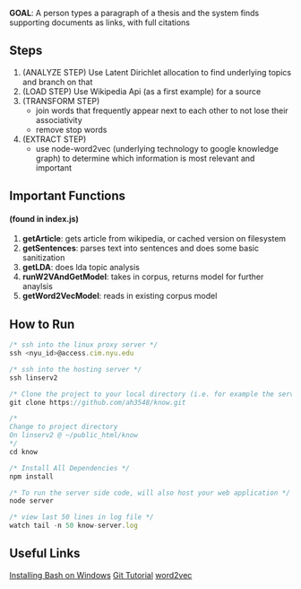 **GOAL**: A person types a paragraph of a thesis and the system finds supporting documents as links, with full citations

## Steps
1. (ANALYZE STEP) Use Latent Dirichlet allocation to find underlying topics and branch on that
1. (LOAD STEP) Use Wikipedia Api (as a first example) for a source
1. (TRANSFORM STEP)
    * join words that frequently appear next to each other to not lose their associativity
    * remove stop words
1. (EXTRACT STEP)
    * use node-word2vec (underlying technology to google knowledge graph) to determine which information is most relevant and important
## Important Functions
#### (found in index.js)
1. **getArticle**: gets article from wikipedia, or cached version on filesystem
1. **getSentences**: parses text into sentences and does some basic sanitization
1. **getLDA**: does lda topic analysis
1. **runW2VAndGetModel**: takes in corpus, returns model for further anaylsis
1. **getWord2VecModel**: reads in existing corpus model

## How to Run
```javascript
/* ssh into the linux proxy server */
ssh <nyu_id>@access.cim.nyu.edu

/* ssh into the hosting server */
ssh linserv2

/* Clone the project to your local directory (i.e. for example the server) */
git clone https://github.com/ah3548/know.git

/* 
Change to project directory
On linserv2 @ ~/public_html/know
*/
cd know

/* Install All Dependencies */
npm install

/* To run the server side code, will also host your web application */
node server 

/* view last 50 lines in log file */
watch tail -n 50 know-server.log
```

## Useful Links
[Installing Bash on Windows](
http://www.windowscentral.com/how-install-bash-shell-command-line-windows-10)
[Git Tutorial](https://www.atlassian.com/git/tutorials/what-is-version-control)
[word2vec](https://en.wikipedia.org/wiki/Word2vec)
